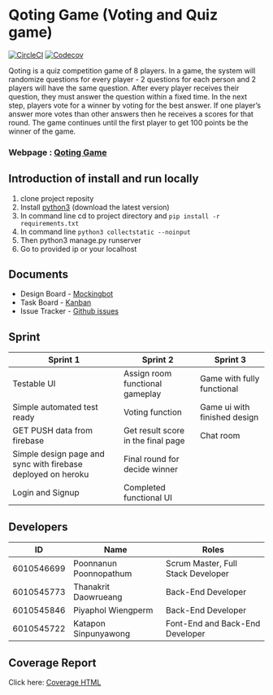 # Qoting Game (Voting and Quiz game)
[![CircleCI](https://circleci.com/gh/thanakritfluk/qoting.svg?style=svg)](https://circleci.com/gh/thanakritfluk/qoting)
 [![Codecov](https://codecov.io/gh/thanakritfluk/qoting/branch/dev-test-circleci/graph/badge.svg)](https://codecov.io/gh/thanakritfluk/qoting)
 
Qoting is a quiz competition game of 8 players. In a game, the system will randomize questions for every player - 2 questions for each person and 2 players will have the same question. After every player receives their question, they must answer the question within a fixed time. In the next step, players vote for a winner by voting for the best answer. If one player’s answer  more votes than other answers then he receives a scores for that round. The game continues until the first player to get 100 points be the winner of the game.
### Webpage : [Qoting Game](https://qoting-postgre.herokuapp.com/)

## Introduction of install and run locally
1. clone project reposity
2. Install [python3](https://www.python.org/downloads/) (download the latest version)
3. In command line cd to project directory and `pip install -r requirements.txt`
4. In command line `python3 collectstatic --noinput`
5. Then python3 manage.py runserver
6. Go to provided ip or your localhost

## Documents

- Design Board - [Mockingbot](https://mockingbot.in/app/gKG93IyiYY4PIaKeLOYHpRuXI8VgwvS)
- Task Board - [Kanban](https://github.com/thanakritfluk/qoting/projects/1)  
- Issue Tracker - [Github issues](https://github.com/thanakritfluk/qoting/issues)


## Sprint

Sprint 1                        |   Sprint 2                                 |  Sprint 3
--------------------------------|--------------------------------------------|-------------------------
Testable UI                     | Assign room functional gameplay| Game with fully functional
Simple automated test ready            | Voting function                    | Game ui with finished design
GET PUSH data from firebase |      Get result score in the final page                       | Chat room
Simple design page and sync with firebase deployed on heroku  | Final round for decide winner                                          |
Login and Signup                |                  Completed functional UI                           |

## Developers

ID           |           Name           |               Roles
-------------|--------------------------|-------------------------------------
6010546699   |   Poonnanun Poonnopathum |  Scrum Master, Full Stack Developer
6010545773   |   Thanakrit Daowrueang   |  Back-End Developer
6010545846   |   Piyaphol Wiengperm     |  Back-End Developer
6010545722   |   Katapon Sinpunyawong   |  Font-End and Back-End Developer

## Coverage Report

Click here: [Coverage HTML](http://htmlpreview.github.io/?coverage_html_report/index.html)